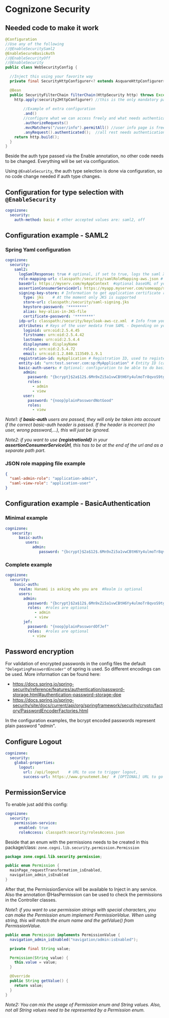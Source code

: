 # Cognizone Security

## Needed code to make it work
```java
@Configuration
//Use any of the following
//@EnableSecuritySaml2
@EnableSecureBasicAuth
//@EnableSecurityOff
//@EnableSecurity
public class WebSecurityConfig {

  //Inject this using your favorite way
  private final SecurityHttpConfigurer<? extends AsquareHttpConfigurer> security2HttpConfigurer;

  @Bean
  public SecurityFilterChain filterChain(HttpSecurity http) throws Exception {
    http.apply(security2HttpConfigurer) //this is the only mandatory part
        
        //Example of extra configuration
        .and()
        //configure what we can access freely and what needs authentication
        .authorizeRequests()
        .mvcMatchers("/user/info").permitAll() //user info page is free
        .anyRequest().authenticated();  //all rest needs authentication
    return http.build();
  }
}
```
Beside the auth type passed via the Enable annotation, no other code needs to be changed. Everything will be set via configuration.

Using `@EnableSecurity`, the auth type selection is done via configuration, so no code change needed if auth type changes.

## Configuration for type selection with `@EnableSecurity`
```yaml
cognizone:
  security:
    auth-method: basic # other accepted values are: saml2, off
```

## Configuration example - SAML2

### Spring Yaml configuration
```yaml
cognizone:
  security:
    saml2:
      logSamlResponse: true # optional, if set to true, logs the saml XML response
      role-mapping-url: classpath:/security/samlRoleMapping-aws.json # Mapping between role defined in SAML server and your application
      baseUrl: https://myserv.com/myAppContext  #optional baseURL of you application (useful in case the infra has some intermediate proxies and spring cannot correctly find the real external URL) 
      assertionConsumerServiceUrl: https://myapp.myserver.com/someapp/saml/SSO   # optional: for example in case you want to reuse the configuration from another saml implementation  
      signing-key-store: # Information to get application certificate registered in SAML server 
        type: jks    # At the moment only JKS is supported
        store-url: classpath:/security/saml-signing.jks
        keystore-password: '********'
        alias: key-alias-in-JKS-file
        certificate-password: '********'
      idp-url: classpath:/security/keycloak-aws-cz.xml  # Info from your SAML server 
      attributes: # Keys of the user medata from SAML - Depending on you SAML server configuration 
        loginid: urn:oid:2.5.4.45
        firstname: urn:oid:2.5.4.42
        lastname: urn:oid:2.5.4.4
        displayname: displayName
        roles: urn:oid:2.5.4.72
        email: urn:oid:1.2.840.113549.1.9.1
      registration-id: myApplication # Registration ID, used to register the application in SAML 
      entity-id: "urn:test.server.com:sp:MyApplication" # Entity ID (can be templated), optional and defaults to "{baseUrl}/saml2/service-provider-metadata/{registrationId}"
      basic-auth-users: # Optional: configuration to be able to do basic-auth call's (for example for API calls)
        admin:
          password: "{bcrypt}$2a$12$.6Mn9xZi5a1vwCBtH6Yy4ulmoTr8qvoS9tgZTk/UXy/OOwa4r14cG"
          roles:
            - admin
            - view
        user:
          password: "{noop}plainPasswordNotGood"
          roles:
            - view
```
_Note1: if **basic-auth** users are passed, they will only be taken into account if the correct basic-auth header is passed.
If the header is incorrect (no user, wrong password,...), this will just be ignored._

_Note2: if you want to use **{registrationId}** in your **assertionConsumerServiceUrl**, 
this has to be at the end of the url and as a separate path part._
### JSON role mapping file example
```json
{
  "saml-admin-role": "application-admin",
  "saml-view-role": "application-user"
}
```

## Configuration example - BasicAuthentication

### Minimal example
```yaml
cognizone:
   security:
      basic-auth:
         users:
            admin:
               password: "{bcrypt}$2a$12$.6Mn9xZi5a1vwCBtH6Yy4ulmoTr8qvoS9tgZTk/UXy/OOwa4r14cG"
```
### Complete example
```yaml
cognizone:
  security:
    basic-auth:
      realm: Hanami is asking who you are  #Realm is optional
      users:
        admin:
          password: "{bcrypt}$2a$12$.6Mn9xZi5a1vwCBtH6Yy4ulmoTr8qvoS9tgZTk/UXy/OOwa4r14cG"
          roles:  #roles are optional
             - admin
             - view
        jef:
          password: "{noop}plainPasswordOfJef"
          roles:  #roles are optional
            - view
```
## Password encryption
For validation of encrypted passwords in the config files the default `"DelegatingPasswordEncoder"` of spring is used. So different encodings can be used. More information can be found here:
- https://docs.spring.io/spring-security/reference/features/authentication/password-storage.html#authentication-password-storage-dpe
- https://docs.spring.io/spring-security/site/docs/current/api/org/springframework/security/crypto/factory/PasswordEncoderFactories.html

In the configuration examples, the bcrypt encoded passwords represent plain password "_admin_". 

## Configure Logout
```yaml
cognizone:
  security:
    global-properties:
      logout:
        url: /api/logout    # URL to use to trigger logout, 
        success-url: https://www.gruutemet.be/  # [OPTIONAL] URL to go to after successful logout (logout URL has to be set)
```
## PermissionService
To enable just add this config:
````yaml
cognizone:
  security:
    permission-service:
      enabled: true
      roleAccess: classpath:security/rolesAccess.json
````
Beside that an enum with the permissions needs to be created in this package/class: `zone.cogni.lib.security.permission.Permission`
```java
package zone.cogni.lib.security.permission;

public enum Permission {
  mainPage_requestTransformation_isEnabled,
  navigation_admin_isEnabled
}
```
After that, the PermissionService will be available to Inject in any service. 
Also the annotation @HasPermission can be used to check the permissions in the Controller classes.

_Note1: if you want to use permission strings with special characters, you can make the Permission enum implement PermissionValue.
When using string, this will match the enum name and the getValue() from PermissionValue._
```java
public enum Permission implements PermissionValue {
  navigation_admin_isEnabled("navigation/admin:isEnabled");

  private final String value;

  Permission(String value) {
    this.value = value;
  }

  @Override
  public String getValue() {
    return value;
  }
}
```
_Note2: You can mix the usage of Permission enum and String values. 
Also, not all String values need to be represented by a Permission enum._ 